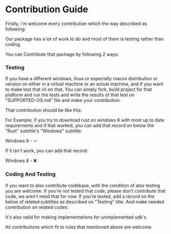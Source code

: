 # Contribution Guide

Firstly, i'm welcome every contribution which the way described as following:

Our package has a lot of work to do and most of them is testing rather than coding.

You can Contribute that package by following 2 ways:

### Testing

If you have a different windows, linux or especially macos distribution or version on either in a virtual machine or an actual machine, and if you want to make test that cli on that, You can simply fork, build project for that platform and run the tests and write the results of that test on "SUPPORTED-OS.md" file and make your contribution.

That contribution should be like this:

For Example, if you try to download rust on windows 8 with most up to date requirements and if that worked, you can add that record on below the "Rust" subtitle's "Windows" subtitle:

Windows 8 - &#10003;

If it isn't work, you can add that record:

Windows 8 - &#10060;

### Coding And Testing

If you want to also contribute codebase, with the condition of also testing you are welcome. If you're not tested that code, please don't contribute that code, we aren't need that for now. If you're tested, add a record on the below of related subtitles as described on "Testing" title. And make needed contribution on related codes.

It's also valid for making implementations for unimplemented sdk's. 

All contributions which fit to rules that mentioned above are welcome.

